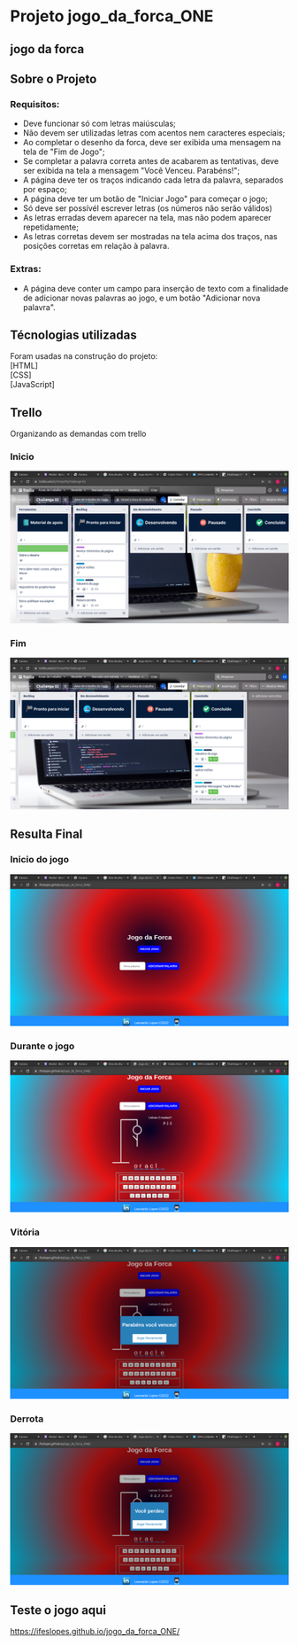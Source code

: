 # 
# Projeto jogo_da_forca_ONE
## jogo da forca 
## Sobre o Projeto
### Requisitos:
- Deve funcionar só com letras maiúsculas;
- Não devem ser utilizadas letras com acentos nem caracteres especiais;
- Ao completar o desenho da forca, deve ser exibida uma mensagem na tela de "Fim de Jogo";
- Se completar a palavra correta antes de acabarem as tentativas, deve ser exibida na tela a mensagem "Você Venceu. Parabéns!";
- A página deve ter os traços indicando cada letra da palavra, separados por espaço;
- A página deve ter um botão de "Iniciar Jogo" para começar o jogo;
- Só deve ser possívél escrever letras (os números não serão válidos)
- As letras erradas devem aparecer na tela, mas não podem aparecer repetidamente;
- As letras corretas devem ser mostradas na tela acima dos traços, nas posições corretas em relação à palavra.

### Extras:
- A página deve conter um campo para inserção de texto com a finalidade de adicionar novas palavras ao jogo, e um botão "Adicionar nova palavra".

## Técnologias utilizadas
Foram usadas na construção do projeto:<br>
[HTML]<br>
[CSS] <br>
[JavaScript]<br>

## Trello 
Organizando as demandas com trello 
### Inicio
![Screenshot](https://github.com/ifeslopes/jogo_da_forca_ONE/blob/main/midia/trelloinicio.png)
### Fim
![Screenshot](https://github.com/ifeslopes/jogo_da_forca_ONE/blob/main/midia/trellofim.png)

## Resulta Final
### Inicio do jogo
![Screenshot](https://github.com/ifeslopes/jogo_da_forca_ONE/blob/main/midia/jogoinicio.png)
### Durante o jogo
![Screenshot](https://github.com/ifeslopes/jogo_da_forca_ONE/blob/main/midia/jogovitoria.png)
### Vitória
![Screenshot](https://github.com/ifeslopes/jogo_da_forca_ONE/blob/main/midia/Captura%20de%20tela%20de%202022-02-10%2015-44-58.png)
### Derrota
![Screenshot](https://github.com/ifeslopes/jogo_da_forca_ONE/blob/main/midia/jogoderrota.png)

## Teste  o jogo aqui 
https://ifeslopes.github.io/jogo_da_forca_ONE/
